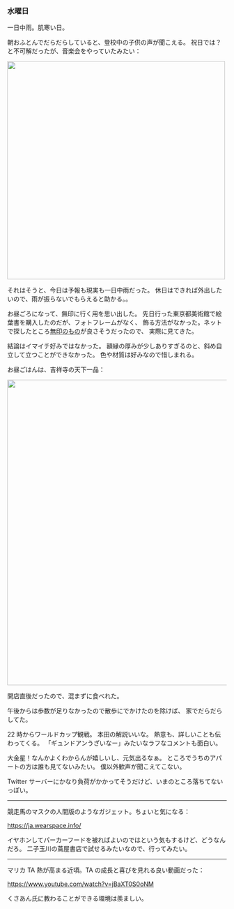### 水曜日

一日中雨。肌寒い日。

朝おふとんでだらだらしていると、登校中の子供の声が聞こえる。
祝日では？と不可解だったが、音楽会をやっていたみたい：

<img src="https://i.imgur.com/yLj0UC7.jpg" width="500">

それはそうと、今日は予報も現実も一日中雨だった。
休日はできれば外出したいので、雨が振らないでもらえると助かる。。

お昼ごろになって、無印に行く用を思い出した。
先日行った東京都美術館で絵葉書を購入したのだが、フォトフレームがなく、
飾る方法がなかった。ネットで探したところ[無印のもの](https://www.muji.com/jp/ja/store/cmdty/detail/4550182914009)が良さそうだったので、
実際に見てきた。

結論はイマイチ好みではなかった。
額縁の厚みが少しありすぎるのと、斜め自立して立つことができなかった。
色や材質は好みなので惜しまれる。

お昼ごはんは、吉祥寺の天下一品：

<img src="https://i.imgur.com/YRHM55Z.jpg" width="700">

開店直後だったので、混まずに食べれた。

午後からは歩数が足りなかったので散歩にでかけたのを除けば、
家でだらだらしてた。

22 時からワールドカップ観戦。
本田の解説いいな。
熱意も、詳しいことも伝わってくる。
「ギュンドアンうざいなー」みたいなラフなコメントも面白い。

大金星！なんかよくわからんが嬉しいし、元気出るなぁ。
ところでうちのアパートの方は誰も見てないみたい。
僕以外歓声が聞こえてこない。

Twitter サーバーにかなり負荷がかかってそうだけど、いまのところ落ちてないっぽい。

---

競走馬のマスクの人間版のようなガジェット。ちょいと気になる：

https://ja.wearspace.info/

イヤホンしてパーカーフードを被ればよいのではという気もするけど、どうなんだろ。
二子玉川の蔦屋書店で試せるみたいなので、行ってみたい。

---

マリカ TA 熱が高まる近頃。TA の成長と喜びを見れる良い動画だった：

https://www.youtube.com/watch?v=jBaXT0S0oNM

くさあん氏に教わることができる環境は羨ましい。